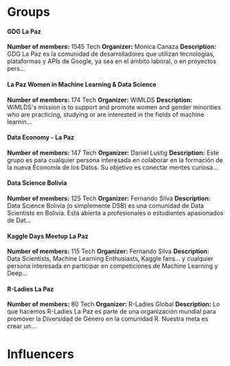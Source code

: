 <!-- TITLE: Communities -->
<!-- SUBTITLE: A quick summary of Communities -->

# Groups
<div class=groups>

#### GDG La Paz
**Number of members:** 1545
Tech
**Organizer:** Monica Canaza
**Description:** GDG La Paz es la comunidad de desarrolladores que utilizan tecnologías, plataformas y APIs de Google, ya sea en el ámbito laboral, o en proyectos pers...

#### La Paz Women in Machine Learning & Data Science
**Number of members:** 174
Tech
**Organizer:** WiMLDS
**Description:** WiMLDS's mission is to support and promote women and gender minorities who are practicing, studying or are interested in the fields of machine learnin...

#### Data Economy - La Paz
**Number of members:** 147
Tech
**Organizer:** Daniel Lustig
**Description:** Este grupo es para cualquier persona interesada en colaborar en la formación de la nueva Economía de los Datos. Su objetivo es conectar mentes curiosa...

#### Data Science Bolivia
**Number of members:** 125
Tech
**Organizer:** Fernando Silva
**Description:** Data Science Bolivia (o simplemente DSB) es una comunidad de Data Scientists en Bolivia. Está abierta a profesionales o estudiantes apasionados de Dat...

#### Kaggle Days Meetup La Paz
**Number of members:** 115
Tech
**Organizer:** Fernando Silva
**Description:** Data Scientists, Machine Learning Enthusiasts, Kaggle fans... y cualquier persona interesada en participar en competiciones de Machine Learning y Deep...

#### R-Ladies La Paz
**Number of members:** 80
Tech
**Organizer:** R-Ladies Global
**Description:** Lo que hacemos R-Ladies La Paz es parte de una organización mundial para promover la Diversidad de Género en la comunidad R.  Nuestra meta es crear un...


</div>

# Influencers
<div class=influencers>


</div>
